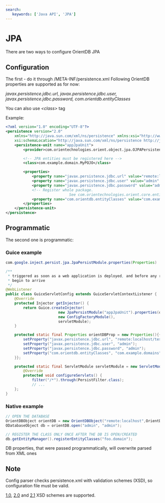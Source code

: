 ```yaml
---
search:
   keywords: ['Java API', 'JPA']
---
```


# JPA

There are two ways to configure OrientDB JPA

## Configuration
The first - do it through /META-INF/persistence.xml
Following OrientDB properties are supported as for now:

*javax.persistence.jdbc.url, javax.persistence.jdbc.user, javax.persistence.jdbc.password, com.orientdb.entityClasses*

You can also use *&lt;class&gt;* tag

Example:
```xml
<?xml version="1.0" encoding="UTF-8"?>
<persistence version="2.0"
	xmlns="http://java.sun.com/xml/ns/persistence" xmlns:xsi="http://www.w3.org/2001/XMLSchema-instance"
	xsi:schemaLocation="http://java.sun.com/xml/ns/persistence http://java.sun.com/xml/ns/persistence/persistence_2_0.xsd">
	<persistence-unit name="appJpaUnit">
		<provider>com.orientechnologies.orient.object.jpa.OJPAPersistenceProvider</provider>

		<!-- JPA entities must be registered here -->
		<class>com.example.domain.MyPOJO</class>

		<properties>
			<property name="javax.persistence.jdbc.url" value="remote:localhost/test.odb" />
			<property name="javax.persistence.jdbc.user" value="admin" />
			<property name="javax.persistence.jdbc.password" value="admin" />
			<!-- Register whole package.
                             See com.orientechnologies.orient.core.entity.OEntityManager.registerEntityClasses(String) for more details -->
			<property name="com.orientdb.entityClasses" value="com.example.domains" />
		</properties>
	</persistence-unit>
</persistence>
```
## Programmatic
The second one is programmatic:

### Guice example

```java
com.google.inject.persist.jpa.JpaPersistModule.properties(Properties)
```

```java
/**
 * triggered as soon as a web application is deployed, and before any requests
 * begin to arrive
 */
@WebListener
public class GuiceServletConfig extends GuiceServletContextListener {
	@Override
	protected Injector getInjector() {
		return Guice.createInjector(
                        new JpaPersistModule("appJpaUnit").properties(orientDBProp),
                        new ConfigFactoryModule(),
                        servletModule);
	}

	protected static final Properties orientDBProp = new Properties(){{
		setProperty("javax.persistence.jdbc.url", "remote:localhost/test.odb");
		setProperty("javax.persistence.jdbc.user", "admin");
		setProperty("javax.persistence.jdbc.password", "admin");
		setProperty("com.orientdb.entityClasses", "com.example.domains");
	}};

	protected static final ServletModule servletModule = new ServletModule() {
		@Override
		protected void configureServlets() {
			filter("/*").through(PersistFilter.class);
			// ...
	};
}
```

### Native example
```java
// OPEN THE DATABASE
OrientDBObject orientDB = new OrientDBObject("remote:localhost",OrientDBConfig.defaultConfig());
ODatabaseObject db = orientDB.open("admin", "admin");

// REGISTER THE CLASS ONLY ONCE AFTER THE DB IS OPEN/CREATED
db.getEntityManager().registerEntityClasses("foo.domain");
```

DB properties, that were passed programmatically, will overwrite parsed from XML ones


## Note
Config parser checks persistence.xml with validation schemes (XSD), so configuration file must be valid.

[1.0](https://github.com/orientechnologies/orientdb/blob/develop/object/src/main/resources/META-INF/persistence/persistence_1_0.xsd), [2.0](https://github.com/orientechnologies/orientdb/blob/develop/object/src/main/resources/META-INF/persistence/persistence_2_0.xsd) and [2.1](https://github.com/orientechnologies/orientdb/blob/develop/object/src/main/resources/META-INF/persistence/persistence_2_1.xsd) XSD schemes are supported.
